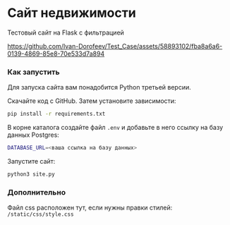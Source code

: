 # Сайт недвижимости

Тестовый сайт на Flask с фильтрацией


https://github.com/Ivan-Dorofeev/Test_Case/assets/58893102/fba8a6a6-0139-4869-85e8-70e533d7a894



### Как запустить

Для запуска сайта вам понадобится Python третьей версии.

Скачайте код с GitHub. Затем установите зависимости:

```sh
pip install -r requirements.txt
```

В корне каталога создайте файл `.env` и добавьте в него ссылку на базу данных Postgres:


```sh
DATABASE_URL=<ваша ссылка на базу данных>
```

Запустите сайт:

```sh
python3 site.py
```

### Дополнительно

Файл css расположен тут, если нужны правки стилей:
`/static/css/style.css`
